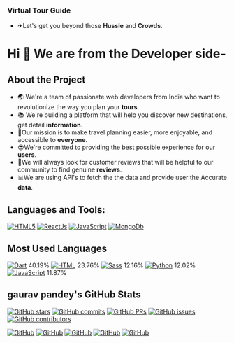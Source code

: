 
### **Virtual Tour Guide**

- ✈Let's get you beyond those **Hussle** and **Crowds**.

# Hi 👋 We are from the Developer side-

## About the Project

- 🌏 We're a team of passionate web developers from India who want to revolutionize the way you plan your **tours**.
- 📚 We're building a platform that will help you discover new destinations, get detail **information**.
- 👥Our mission is to make travel planning easier, more enjoyable, and accessible to **everyone**.
- 😎We're committed to providing the best possible experience for our **users**.
- 🤩We will always look for customer reviews that will be helpful to our community to find genuine **reviews**.
- 📊We are using API's to fetch the the data and provide user the Accurate **data**.



## Languages and Tools:

[![HTML5](https://img.shields.io/badge/HTML5-E34F26?style=flat-square&logo=html5&logoColor=white)](https://developer.mozilla.org/en-US/docs/Web/HTML)
[![ReactJs](https://img.shields.io/badge/ReactJs-3776AB?style=flat-square&logo=python&logoColor=white)](https://react.dev/)
[![JavaScript](https://img.shields.io/badge/JavaScript-F7DF1E?style=flat-square&logo=javascript&logoColor=white)](https://developer.mozilla.org/en-US/docs/Web/JavaScript)
[![MongoDb](https://img.shields.io/badge/Mongo-02569B?style=flat-square&logo=flutter&logoColor=white)](https://www.mongodb.com/)


## Most Used Languages

[![Dart](https://img.shields.io/badge/Dart-00B0FF?style=flat-square&logo=dart&logoColor=white)](https://dart.dev/) 40.19%
[![HTML](https://img.shields.io/badge/HTML-E34F26?style=flat-square&logo=html5&logoColor=white)](https://developer.mozilla.org/en-US/docs/Web/HTML) 23.76%
[![Sass](https://img.shields.io/badge/Sass-CC6699?style=flat-square&logo=sass&logoColor=white)](https://sass-lang.com/) 12.16%
[![Python](https://img.shields.io/badge/Python-3776AB?style=flat-square&logo=python&logoColor=white)](https://www.python.org/) 12.02%
[![JavaScript](https://img.shields.io/badge/JavaScript-F7DF1E?style=flat-square&logo=javascript&logoColor=white)](https://developer.mozilla.org/en-US/docs/Web/JavaScript) 11.87%

## gaurav pandey's GitHub Stats

[![GitHub stars](https://img.shields.io/github/stars/gauravpandey22/your-repo?style=social)](https://github.com/gauravpandey22/your-repo)
[![GitHub commits](https://img.shields.io/github/commit-activity/m/gauravpandey22/your-repo?style=social)](https://github.com/gauravpandey22/your-repo)
[![GitHub PRs](https://img.shields.io/github/issues-pr-closed/gauravpandey22/your-repo?style=social)](https://github.com/gauravpandey22/your-repo)
[![GitHub issues](https://img.shields.io/github/issues/gauravpandey22/your-repo?style=social)](https://github.com/gauravpandey22/your-repo)
[![GitHub contributors](https://img.shields.io/github/contributors/gauravpandey22/your-repo?style=social)](https://github.com/gauravpandey22/your-repo)

[![GitHub](https://img.shields.io/badge/GitHub-100000?style=flat-square&logo=github&logoColor=white)](https://github.com/gauravpandey22)
[![GitHub](https://img.shields.io/badge/GitHub-100000?style=flat-square&logo=github&logoColor=white)](https://github.com/gauravpandey22)
[![GitHub](https://img.shields.io/badge/GitHub-100000?style=flat-square&logo=github&logoColor=white)](https://github.com/gauravpandey22)
[![GitHub](https://img.shields.io/badge/GitHub-100000?style=flat-square&logo=github&logoColor=white)](https://github.com/gauravpandey22)
[![GitHub](https://img.shields.io/badge/GitHub-100000?style=flat-square&logo=github&logoColor=white)](https://github.com/gauravpandey22)
